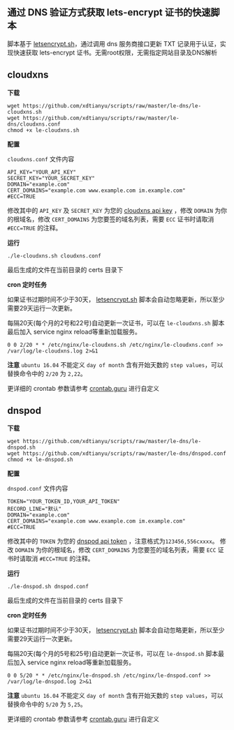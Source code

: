 通过 DNS 验证方式获取 lets-encrypt 证书的快速脚本
----------------

脚本基于 [letsencrypt.sh](https://github.com/lukas2511/letsencrypt.sh)，通过调用 dns 服务商接口更新 TXT 记录用于认证，实现快速获取 lets-encrypt 证书。无需root权限，无需指定网站目录及DNS解析

## cloudxns

**下载**

```
wget https://github.com/xdtianyu/scripts/raw/master/le-dns/le-cloudxns.sh
wget https://github.com/xdtianyu/scripts/raw/master/le-dns/cloudxns.conf
chmod +x le-cloudxns.sh
```

**配置**

`cloudxns.conf` 文件内容

```
API_KEY="YOUR_API_KEY"
SECRET_KEY="YOUR_SECRET_KEY"
DOMAIN="example.com"
CERT_DOMAINS="example.com www.example.com im.example.com"
#ECC=TRUE
```

修改其中的 `API_KEY` 及 `SECRET_KEY` 为您的 [cloudxns api key](https://www.cloudxns.net/AccountManage/apimanage.html) ，修改 `DOMAIN` 为你的根域名，修改 `CERT_DOMAINS` 为您要签的域名列表，需要 `ECC` 证书时请取消 `#ECC=TRUE` 的注释。

**运行**

`./le-cloudxns.sh cloudxns.conf`

最后生成的文件在当前目录的 certs 目录下

**cron 定时任务**

如果证书过期时间不少于30天， [letsencrypt.sh](https://github.com/lukas2511/letsencrypt.sh) 脚本会自动忽略更新，所以至少需要29天运行一次更新。

每隔20天(每个月的2号和22号)自动更新一次证书，可以在 `le-cloudxns.sh` 脚本最后加入 service nginx reload等重新加载服务。

`0 0 2/20 * * /etc/nginx/le-cloudxns.sh /etc/nginx/le-cloudxns.conf >> /var/log/le-cloudxns.log 2>&1`

**注意** `ubuntu 16.04` 不能定义 `day of month` 含有开始天数的 `step values`，可以替换命令中的 `2/20` 为 `2,22`。

更详细的 crontab 参数请参考 [crontab.guru](http://crontab.guru/) 进行自定义

## dnspod

**下载**

```
wget https://github.com/xdtianyu/scripts/raw/master/le-dns/le-dnspod.sh
wget https://github.com/xdtianyu/scripts/raw/master/le-dns/dnspod.conf
chmod +x le-dnspod.sh
```

**配置**

`dnspod.conf` 文件内容

```
TOKEN="YOUR_TOKEN_ID,YOUR_API_TOKEN"
RECORD_LINE="默认"
DOMAIN="example.com"
CERT_DOMAINS="example.com www.example.com im.example.com"
#ECC=TRUE
```

修改其中的 `TOKEN` 为您的 [dnspod api token](https://www.dnspod.cn/console/user/security) ，注意格式为`123456,556cxxxx`。
修改 `DOMAIN` 为你的根域名，修改 `CERT_DOMAINS` 为您要签的域名列表，需要 `ECC` 证书时请取消 `#ECC=TRUE` 的注释。

**运行**

`./le-dnspod.sh dnspod.conf`

最后生成的文件在当前目录的 certs 目录下

**cron 定时任务**

如果证书过期时间不少于30天， [letsencrypt.sh](https://github.com/lukas2511/letsencrypt.sh) 脚本会自动忽略更新，所以至少需要29天运行一次更新。

每隔20天(每个月的5号和25号)自动更新一次证书，可以在 `le-dnspod.sh` 脚本最后加入 service nginx reload等重新加载服务。

`0 0 5/20 * * /etc/nginx/le-dnspod.sh /etc/nginx/le-dnspod.conf >> /var/log/le-dnspod.log 2>&1`

**注意** `ubuntu 16.04` 不能定义 `day of month` 含有开始天数的 `step values`，可以替换命令中的 `5/20` 为 `5,25`。

更详细的 crontab 参数请参考 [crontab.guru](http://crontab.guru/) 进行自定义
